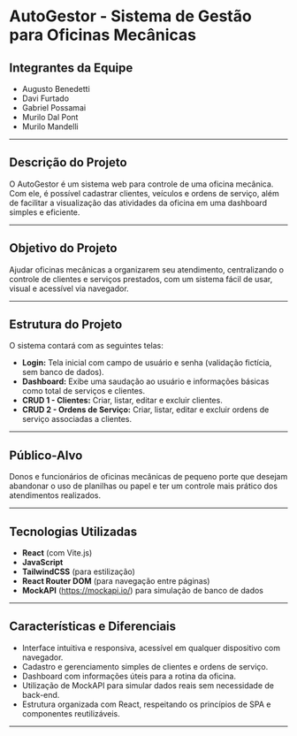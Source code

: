 # AutoGestor - Sistema de Gestão para Oficinas Mecânicas

##  Integrantes da Equipe

- Augusto Benedetti
- Davi Furtado
- Gabriel Possamai
- Murilo Dal Pont  
- Murilo Mandelli  

---

##  Descrição do Projeto

O AutoGestor é um sistema web para controle de uma oficina mecânica. Com ele, é possível cadastrar clientes, veículos e ordens de serviço, além de facilitar a visualização das atividades da oficina em uma dashboard simples e eficiente.

---

##  Objetivo do Projeto

Ajudar oficinas mecânicas a organizarem seu atendimento, centralizando o controle de clientes e serviços prestados, com um sistema fácil de usar, visual e acessível via navegador.

---

##  Estrutura do Projeto

O sistema contará com as seguintes telas:

- **Login:** Tela inicial com campo de usuário e senha (validação fictícia, sem banco de dados).
- **Dashboard:** Exibe uma saudação ao usuário e informações básicas como total de serviços e clientes.
- **CRUD 1 - Clientes:** Criar, listar, editar e excluir clientes.
- **CRUD 2 - Ordens de Serviço:** Criar, listar, editar e excluir ordens de serviço associadas a clientes.

---

##  Público-Alvo

Donos e funcionários de oficinas mecânicas de pequeno porte que desejam abandonar o uso de planilhas ou papel e ter um controle mais prático dos atendimentos realizados.

---

##  Tecnologias Utilizadas

- **React** (com Vite.js)
- **JavaScript**
- **TailwindCSS** (para estilização)
- **React Router DOM** (para navegação entre páginas)
- **MockAPI** (https://mockapi.io/) para simulação de banco de dados

---

##  Características e Diferenciais

- Interface intuitiva e responsiva, acessível em qualquer dispositivo com navegador.
- Cadastro e gerenciamento simples de clientes e ordens de serviço.
- Dashboard com informações úteis para a rotina da oficina.
- Utilização de MockAPI para simular dados reais sem necessidade de back-end.
- Estrutura organizada com React, respeitando os princípios de SPA e componentes reutilizáveis.

---
